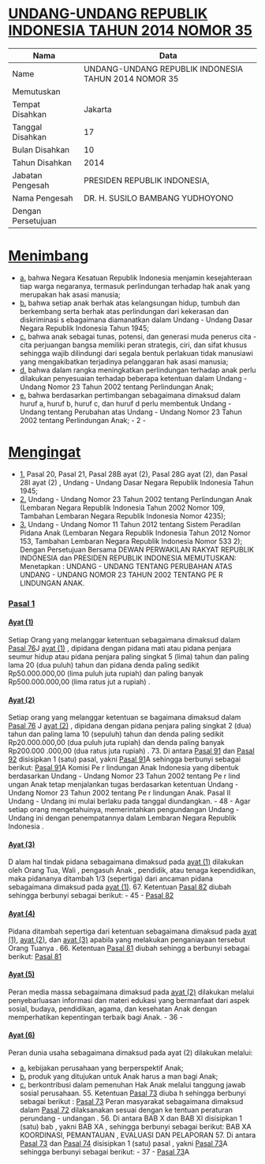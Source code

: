 # [UNDANG-UNDANG REPUBLIK INDONESIA TAHUN 2014 NOMOR 35](http://example.org/legal/document/uu/2014/35)

| Nama | Data |
| ------ | ----- |
|Name|UNDANG-UNDANG REPUBLIK INDONESIA TAHUN 2014 NOMOR 35|
|Memutuskan||
|Tempat Disahkan|Jakarta|
|Tanggal Disahkan|17|
|Bulan Disahkan|10|
|Tahun Disahkan|2014|
|Jabatan Pengesah|PRESIDEN REPUBLIK INDONESIA,|
|Nama Pengesah|DR. H. SUSILO BAMBANG YUDHOYONO|
|Dengan Persetujuan||
# [Menimbang](http://example.org/legal/document/uu/2014/35/menimbang)

* [a.](http://example.org/legal/document/uu/2014/35/menimbang/point/a) bahwa Negara Kesatuan Republik Indonesia menjamin kesejahteraan tiap warga negaranya, termasuk perlindungan terhadap hak anak yang merupakan hak asasi manusia;
* [b.](http://example.org/legal/document/uu/2014/35/menimbang/point/b) bahwa setiap anak berhak atas kelangsungan hidup, tumbuh dan berkembang serta berhak atas perlindungan dari kekerasan dan diskriminasi s ebagaimana diamanatkan dalam Undang - Undang Dasar Negara Republik Indonesia Tahun 1945;
* [c.](http://example.org/legal/document/uu/2014/35/menimbang/point/c) bahwa anak sebagai tunas, potensi, dan generasi muda penerus cita - cita perjuangan bangsa memiliki peran strategis, ciri, dan sifat khusus sehingga wajib dilindungi dari segala bentuk perlakuan tidak manusiawi yang mengakibatkan terjadinya pelanggaran hak asasi manusia;
* [d.](http://example.org/legal/document/uu/2014/35/menimbang/point/d) bahwa dalam rangka meningkatkan perlindungan terhadap anak perlu dilakukan penyesuaian terhadap beberapa ketentuan dalam Undang - Undang Nomor 23 Tahun 2002 tentang Perlindungan Anak;
* [e.](http://example.org/legal/document/uu/2014/35/menimbang/point/e) bahwa berdasarkan pertimbangan sebagaimana dimaksud dalam huruf a, huruf b, huruf c, dan huruf d perlu membentuk Undang - Undang tentang Perubahan atas Undang - Undang Nomor 23 Tahun 2002 tentang Perlindungan Anak; - 2 -
# [Mengingat](http://example.org/legal/document/uu/2014/35/mengingat)

* [1.](http://example.org/legal/document/uu/2014/35/mengingat/point/0001) Pasal 20, Pasal 21, Pasal 28B ayat (2), Pasal 28G ayat (2), dan Pasal 28I ayat (2) , Undang - Undang Dasar Negara Republik Indonesia Tahun 1945;
* [2.](http://example.org/legal/document/uu/2014/35/mengingat/point/0002) Undang - Undang Nomor 23 Tahun 2002 tentang Perlindungan Anak (Lembaran Negara Republik Indonesia Tahun 2002 Nomor 109, Tambahan Lembaran Negara Republik Indonesia Nomor 4235);
* [3.](http://example.org/legal/document/uu/2014/35/mengingat/point/0003) Undang - Undang Nomor 11 Tahun 2012 tentang Sistem Peradilan Pidana Anak (Lembaran Negara Republik Indonesia Tahun 2012 Nomor 153, Tambahan Lembaran Negara Republik Indonesia Nomor 533 2); Dengan Persetujuan Bersama DEWAN PERWAKILAN RAKYAT REPUBLIK INDONESIA dan PRESIDEN REPUBLIK INDONESIA MEMUTUSKAN: Menetapkan : UNDANG - UNDANG TENTANG PERUBAHAN ATAS UNDANG - UNDANG NOMOR 23 TAHUN 2002 TENTANG PE R LINDUNGAN ANAK.

### [Pasal 1](http://example.org/legal/document/uu/2014/35/pasal/0001)

#### [Ayat (1)](http://example.org/legal/document/uu/2014/35/pasal/0001/version/20141017/ayat/0001)
Setiap Orang yang melanggar ketentuan sebagaimana dimaksud dalam [Pasal 76](http://example.org/legal/document/uu/2014/35/pasal/0076)J [ayat (1)](http://example.org/legal/document/uu/2014/35/pasal/0001/version/20141017/ayat/0001) , dipidana dengan pidana mati atau pidana penjara seumur hidup atau pidana penjara paling singkat 5 (lima) tahun dan paling lama 20 (dua puluh) tahun dan pidana denda paling sedikit Rp50.000.000,00 (lima puluh juta rupiah) dan paling banyak Rp500.000.000,00 (lima ratus jut a rupiah) .

#### [Ayat (2)](http://example.org/legal/document/uu/2014/35/pasal/0001/version/20141017/ayat/0002)
Setiap orang yang melanggar ketentuan se bagaimana dimaksud dalam [Pasal 76](http://example.org/legal/document/uu/2014/35/pasal/0076) J [ayat (2)](http://example.org/legal/document/uu/2014/35/pasal/0001/version/20141017/ayat/0002) , dipidana dengan pidana penjara paling singkat 2 (dua) tahun dan paling lama 10 (sepuluh) tahun dan denda paling sedikit Rp20.000.000,00 (dua puluh juta rupiah) dan denda paling banyak Rp200.000 .000,00 (dua ratus juta rupiah) . 73. Di antara [Pasal 91](http://example.org/legal/document/uu/2014/35/pasal/0091) dan [Pasal 92](http://example.org/legal/document/uu/2014/35/pasal/0092) disisipkan 1 (satu) pasal, yakni [Pasal 91](http://example.org/legal/document/uu/2014/35/pasal/0091)A sehingga berbunyi sebagai berikut: [Pasal 91](http://example.org/legal/document/uu/2014/35/pasal/0091)A Komisi Pe r lindungan Anak Indonesia yang dibentuk berdasarkan Undang - Undang Nomor 23 Tahun 2002 tentang Pe r lind ungan Anak tetap menjalankan tugas berdasarkan ketentuan Undang - Undang Nomor 23 Tahun 2002 tentang Pe r lindungan Anak. Pasal II Undang - Undang ini mulai berlaku pada tanggal diundangkan. - 48 - Agar setiap orang mengetahuinya, memerintahkan pengundangan Undang - Undang ini dengan penempatannya dalam Lembaran Negara Republik Indonesia .

#### [Ayat (3)](http://example.org/legal/document/uu/2014/35/pasal/0001/version/20141017/ayat/0003)
D alam hal tindak pidana sebagaimana dimaksud pada [ayat (1)](http://example.org/legal/document/uu/2014/35/pasal/0001/version/20141017/ayat/0001) dilakukan oleh Orang Tua, Wali , pengasuh Anak , pendidik, atau tenaga kependidikan, maka pidananya ditambah 1/3 (sepertiga) dari ancaman pidana sebagaimana dimaksud pada [ayat (1)](http://example.org/legal/document/uu/2014/35/pasal/0001/version/20141017/ayat/0001). 67. Ketentuan [Pasal 82](http://example.org/legal/document/uu/2014/35/pasal/0082) diubah sehingga berbunyi sebagai berikut: - 45 - [Pasal 82](http://example.org/legal/document/uu/2014/35/pasal/0082)

#### [Ayat (4)](http://example.org/legal/document/uu/2014/35/pasal/0001/version/20141017/ayat/0004)
Pidana ditambah sepertiga dari ketentuan sebagaimana dimaksud pada [ayat (1)](http://example.org/legal/document/uu/2014/35/pasal/0001/version/20141017/ayat/0001), [ayat (2)](http://example.org/legal/document/uu/2014/35/pasal/0001/version/20141017/ayat/0002), dan [ayat (3)](http://example.org/legal/document/uu/2014/35/pasal/0001/version/20141017/ayat/0003) apabila yang melakukan penganiayaan tersebut Orang Tuanya . 66. Ketentuan [Pasal 81](http://example.org/legal/document/uu/2014/35/pasal/0081) diubah sehingg a berbunyi sebagai berikut: [Pasal 81](http://example.org/legal/document/uu/2014/35/pasal/0081)

#### [Ayat (5)](http://example.org/legal/document/uu/2014/35/pasal/0001/version/20141017/ayat/0005)
Peran media massa sebagaimana dimaksud pada [ayat (2)](http://example.org/legal/document/uu/2014/35/pasal/0001/version/20141017/ayat/0002) dilakukan melalui penyebarluasan informasi dan materi edukasi yang bermanfaat dari aspek sosial, budaya, pendidikan, agama, dan kesehatan Anak dengan memperhatikan kepentingan terbaik bagi Anak. - 36 -

#### [Ayat (6)](http://example.org/legal/document/uu/2014/35/pasal/0001/version/20141017/ayat/0006)
Peran dunia usaha sebagaimana dimaksud pada ayat (2) dilakukan melalui:
* [a.](http://example.org/legal/document/uu/2014/35/pasal/0001/version/20141017/ayat/0006/point/a) kebijakan perusahaan yang berperspektif Anak;
* [b.](http://example.org/legal/document/uu/2014/35/pasal/0001/version/20141017/ayat/0006/point/b) produk yang ditujukan untuk Anak harus a man bagi Anak;
* [c.](http://example.org/legal/document/uu/2014/35/pasal/0001/version/20141017/ayat/0006/point/c) berkontribusi dalam pemenuhan Hak Anak melalui tanggung jawab sosial perusahaan. 55. Ketentuan [Pasal 73](http://example.org/legal/document/uu/2014/35/pasal/0073) diuba h sehingga berbunyi sebagai berikut : [Pasal 73](http://example.org/legal/document/uu/2014/35/pasal/0073) Peran masyarakat sebagaimana dimaksud dalam [Pasal 72](http://example.org/legal/document/uu/2014/35/pasal/0072) dilaksanakan sesuai dengan ke tentuan peraturan perundang - undangan . 56. Di antara BAB X dan BAB XI disisipkan 1 (satu) bab , yakni BAB XA , sehingga berbunyi sebagai berikut: BAB XA KOORDINASI, PEMANTAUAN , EVALUASI DAN PELAPORAN 57. Di antara [Pasal 73](http://example.org/legal/document/uu/2014/35/pasal/0073) dan [Pasal 74](http://example.org/legal/document/uu/2014/35/pasal/0074) disisipkan 1 (satu) pasal , yakni [Pasal 73](http://example.org/legal/document/uu/2014/35/pasal/0073)A sehingga berbunyi sebagai berikut: - 37 - [Pasal 73](http://example.org/legal/document/uu/2014/35/pasal/0073)A
